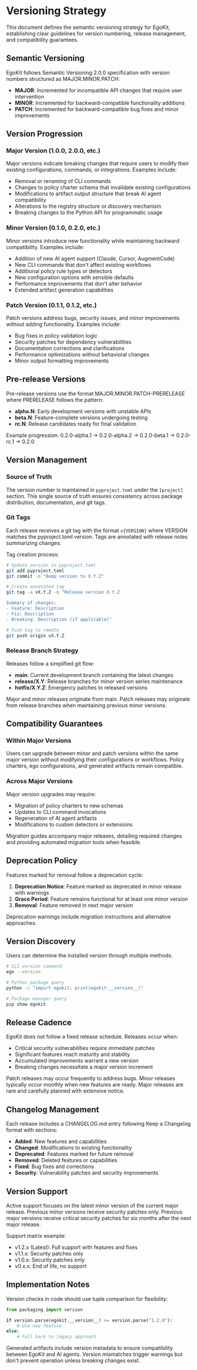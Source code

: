 # Versioning Strategy

This document defines the semantic versioning strategy for EgoKit, establishing clear guidelines for version numbering, release management, and compatibility guarantees.

## Semantic Versioning

EgoKit follows Semantic Versioning 2.0.0 specification with version numbers structured as MAJOR.MINOR.PATCH:

- **MAJOR**: Incremented for incompatible API changes that require user intervention
- **MINOR**: Incremented for backward-compatible functionality additions
- **PATCH**: Incremented for backward-compatible bug fixes and minor improvements

## Version Progression

### Major Version (1.0.0, 2.0.0, etc.)

Major versions indicate breaking changes that require users to modify their existing configurations, commands, or integrations. Examples include:

- Removal or renaming of CLI commands
- Changes to policy charter schema that invalidate existing configurations
- Modifications to artifact output structure that break AI agent compatibility
- Alterations to the registry structure or discovery mechanism
- Breaking changes to the Python API for programmatic usage

### Minor Version (0.1.0, 0.2.0, etc.)

Minor versions introduce new functionality while maintaining backward compatibility. Examples include:

- Addition of new AI agent support (Claude, Cursor, AugmentCode)
- New CLI commands that don't affect existing workflows
- Additional policy rule types or detectors
- New configuration options with sensible defaults
- Performance improvements that don't alter behavior
- Extended artifact generation capabilities

### Patch Version (0.1.1, 0.1.2, etc.)

Patch versions address bugs, security issues, and minor improvements without adding functionality. Examples include:

- Bug fixes in policy validation logic
- Security patches for dependency vulnerabilities
- Documentation corrections and clarifications
- Performance optimizations without behavioral changes
- Minor output formatting improvements

## Pre-release Versions

Pre-release versions use the format MAJOR.MINOR.PATCH-PRERELEASE where PRERELEASE follows the pattern:

- **alpha.N**: Early development versions with unstable APIs
- **beta.N**: Feature-complete versions undergoing testing
- **rc.N**: Release candidates ready for final validation

Example progression: 0.2.0-alpha.1 → 0.2.0-alpha.2 → 0.2.0-beta.1 → 0.2.0-rc.1 → 0.2.0

## Version Management

### Source of Truth

The version number is maintained in `pyproject.toml` under the `[project]` section. This single source of truth ensures consistency across package distribution, documentation, and git tags.

### Git Tags

Each release receives a git tag with the format `v{VERSION}` where VERSION matches the pyproject.toml version. Tags are annotated with release notes summarizing changes.

Tag creation process:
```bash
# Update version in pyproject.toml
git add pyproject.toml
git commit -m "Bump version to X.Y.Z"

# Create annotated tag
git tag -a vX.Y.Z -m "Release version X.Y.Z

Summary of changes:
- Feature: Description
- Fix: Description
- Breaking: Description (if applicable)"

# Push tag to remote
git push origin vX.Y.Z
```

### Release Branch Strategy

Releases follow a simplified git flow:

- **main**: Current development branch containing the latest changes
- **release/X.Y**: Release branches for minor version series maintenance
- **hotfix/X.Y.Z**: Emergency patches to released versions

Major and minor releases originate from main. Patch releases may originate from release branches when maintaining previous minor versions.

## Compatibility Guarantees

### Within Major Versions

Users can upgrade between minor and patch versions within the same major version without modifying their configurations or workflows. Policy charters, ego configurations, and generated artifacts remain compatible.

### Across Major Versions

Major version upgrades may require:

- Migration of policy charters to new schemas
- Updates to CLI command invocations
- Regeneration of AI agent artifacts
- Modifications to custom detectors or extensions

Migration guides accompany major releases, detailing required changes and providing automated migration tools when feasible.

## Deprecation Policy

Features marked for removal follow a deprecation cycle:

1. **Deprecation Notice**: Feature marked as deprecated in minor release with warnings
2. **Grace Period**: Feature remains functional for at least one minor version
3. **Removal**: Feature removed in next major version

Deprecation warnings include migration instructions and alternative approaches.

## Version Discovery

Users can determine the installed version through multiple methods:

```bash
# CLI version command
ego --version

# Python package query
python -c "import egokit; print(egokit.__version__)"

# Package manager query
pip show egokit
```

## Release Cadence

EgoKit does not follow a fixed release schedule. Releases occur when:

- Critical security vulnerabilities require immediate patches
- Significant features reach maturity and stability
- Accumulated improvements warrant a new version
- Breaking changes necessitate a major version increment

Patch releases may occur frequently to address bugs. Minor releases typically occur monthly when new features are ready. Major releases are rare and carefully planned with extensive notice.

## Changelog Management

Each release includes a CHANGELOG.md entry following Keep a Changelog format with sections:

- **Added**: New features and capabilities
- **Changed**: Modifications to existing functionality
- **Deprecated**: Features marked for future removal
- **Removed**: Deleted features or capabilities
- **Fixed**: Bug fixes and corrections
- **Security**: Vulnerability patches and security improvements

## Version Support

Active support focuses on the latest minor version of the current major release. Previous minor versions receive security patches only. Previous major versions receive critical security patches for six months after the next major release.

Support matrix example:
- v1.2.x (Latest): Full support with features and fixes
- v1.1.x: Security patches only
- v1.0.x: Security patches only
- v0.x.x: End of life, no support

## Implementation Notes

Version checks in code should use tuple comparison for flexibility:

```python
from packaging import version

if version.parse(egokit.__version__) >= version.parse("1.2.0"):
    # Use new feature
else:
    # Fall back to legacy approach
```

Generated artifacts include version metadata to ensure compatibility between EgoKit and AI agents. Version mismatches trigger warnings but don't prevent operation unless breaking changes exist.